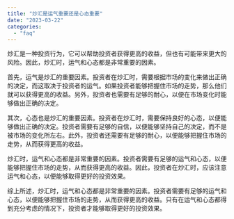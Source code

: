 ```yaml
---
title: "炒汇是运气重要还是心态重要"
date: "2023-03-22"
categories: 
  - "faq"
---
```


炒汇是一种投资行为，它可以帮助投资者获得更高的收益，但也有可能带来更大的风险。因此，炒汇时，运气和心态都是非常重要的因素。

首先，运气是炒汇的重要因素。投资者在炒汇时，需要根据市场的变化来做出正确的决定，而这取决于投资者的运气。如果投资者能够把握住市场的走势，那么他们就可以获得更高的收益。另外，投资者也需要有足够的耐心，以便在市场变化时能够做出正确的决定。

其次，心态也是炒汇的重要因素。投资者在炒汇时，需要保持良好的心态，以便能够做出正确的决定。投资者需要有足够的自信，以便能够坚持自己的决定，而不是被市场的变化所左右。此外，投资者还需要有足够的耐心，以便能够把握住市场的走势，从而获得更高的收益。

炒汇时，运气和心态都是非常重要的因素。投资者需要有足够的运气和心态，以便能够把握住市场的走势，从而获得更高的收益。因此，投资者在炒汇时，应该注意运气和心态，以便能够取得更好的投资效果。

综上所述，炒汇时，运气和心态都是非常重要的因素。投资者需要有足够的运气和心态，以便能够把握住市场的走势，从而获得更高的收益。只有在运气和心态都得到充分考虑的情况下，投资者才能够取得更好的投资效果。
